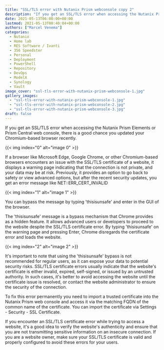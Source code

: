 ```yaml
---
title: "SSL/TLS error with Nutanix Prism webconsole copy 2"
description: "If you get an SSL/TLS error when accessing the Nutanix Prism Elements or  Prism Central web console, there is a good chance you updated your Chromium-based browser recently.If a browser like Microsoft Edge, Google Chrome, or other Chromium-based browsers encounters an issue with the SSL/TLS certificate of a website, it displays a warning page indicating that the connection is not private, and your data may be at risk. Previously, it provides an option to go back to safety or view advanced option"
date: 2021-05-13T06:00:00+00:00
lastmod: 2021-05-13T00:40:04+00:00
authors: ["Marcel Venema"]
categories:
  - Nutanix
  - Home lab
  - RES Software / Ivanti
  - 356 Speedster
  - Personal
  - Deployment
  - PowerShell
  - Repository
  - DevOps
  - ModelX
  - Synology
  - Vault
image_cover: "ssl-tls-error-with-nutanix-prism-webconsole-1.jpg"
gallery_images:
  - "ssl-tls-error-with-nutanix-prism-webconsole-1.jpg"
  - "ssl-tls-error-with-nutanix-prism-webconsole-2.jpg"
  - "ssl-tls-error-with-nutanix-prism-webconsole-3.jpg"
draft: false
---
```


If you get an SSL/TLS error when accessing the Nutanix Prism Elements or Prism Central web console, there is a good chance you updated your Chromium-based browser recently.

{{< img index="0" alt="image 0" >}}

If a browser like Microsoft Edge, Google Chrome, or other Chromium-based browsers encounters an issue with the SSL/TLS certificate of a website, it displays a warning page indicating that the connection is not private, and your data may be at risk. Previously, it provides an option to go back to safety or view advanced options, but after the recent security updates, you get an error message like NET::ERR_CERT_INVALID

{{< img index="1" alt="image 1" >}}

You can bypass the message by typing 'thisisunsafe' and enter in the GUI of the browser.

The 'thisisunsafe' message is a bypass mechanism that Chrome provides as a hidden feature. It allows advanced users or developers to proceed to the website despite the SSL/TLS certificate error. By typing 'thisisunsafe' on the warning page and pressing Enter, Chrome disregards the certificate error and loads the website.

{{< img index="2" alt="image 2" >}}

It's important to note that using the 'thisisunsafe' bypass is not recommended for regular users, as it can expose your data to potential security risks. SSL/TLS certificate errors usually indicate that the website's certificate is either invalid, expired, self-signed, or issued by an untrusted authority. In such cases, it's better to avoid accessing the website until the certificate issue is resolved, or contact the website administrator to ensure the security of the connection.

To fix this error permanently you need to import a trusted certificate into the Nutanix Prism web console and access it via the matching FQDN of the common name of the certificate. You can import the certificate via Settings - Security - SSL Certificate.

If you encounter an SSL/TLS certificate error while trying to access a website, it's a good idea to verify the website's authenticity and ensure that you are not transmitting sensitive information on an insecure connection. If you are a website owner, make sure your SSL/TLS certificate is valid and properly configured to avoid these errors for your users.
